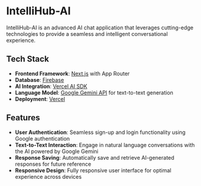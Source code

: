 # IntelliHub-AI

IntelliHub-AI is an advanced AI chat application that leverages cutting-edge technologies to provide a seamless and intelligent conversational experience.

## Tech Stack

- **Frontend Framework**: [Next.js](https://nextjs.org/) with App Router
- **Database**: [Firebase](https://firebase.google.com/)
- **AI Integration**: [Vercel AI SDK](https://sdk.vercel.ai/)
- **Language Model**: [Google Gemini API](https://ai.google.dev/docs/gemini_api_overview) for text-to-text generation
- **Deployment**: [Vercel](https://vercel.com/)

## Features

- **User Authentication**: Seamless sign-up and login functionality using Google authentication
- **Text-to-Text Interaction**: Engage in natural language conversations with the AI powered by Google Gemini
- **Response Saving**: Automatically save and retrieve AI-generated responses for future reference
- **Responsive Design**: Fully responsive user interface for optimal experience across devices
